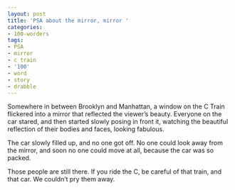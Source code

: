 ```yaml
---
layout: post
title: 'PSA about the mirror, mirror '
categories:
- 100-worders
tags:
- PSA
- mirror
- c train
- '100'
- word
- story
- drabble
---
```

Somewhere in between Brooklyn and Manhattan, a window on the C Train flickered into a mirror that reflected the viewer’s beauty. Everyone on the car stared, and then started slowly posing in front it, watching the beautiful reflection of their bodies and faces, looking fabulous.

The car slowly filled up, and no one got off. No one could look away from the mirror, and soon no one could move at all, because the car was so packed.

Those people are still there. If you ride the C, be careful of that train, and that car. We couldn’t pry them away.

